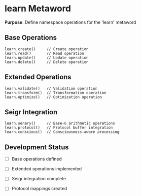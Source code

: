 # learn Metaword

**Purpose**: Define namespace operations for the 'learn' metaword

## Base Operations

```hyphos
learn.create()     // Create operation
learn.read()       // Read operation  
learn.update()     // Update operation
learn.delete()     // Delete operation
```

## Extended Operations

```hyphos
learn.validate()   // Validation operation
learn.transform()  // Transformation operation
learn.optimize()   // Optimization operation
```

## Seigr Integration

```hyphos
learn.senary()     // Base-6 arithmetic operations
learn.protocol()   // Protocol buffer integration
learn.conscious()  // Consciousness-aware processing
```

## Development Status

- [ ] Base operations defined
- [ ] Extended operations implemented  
- [ ] Seigr integration complete
- [ ] Protocol mappings created

